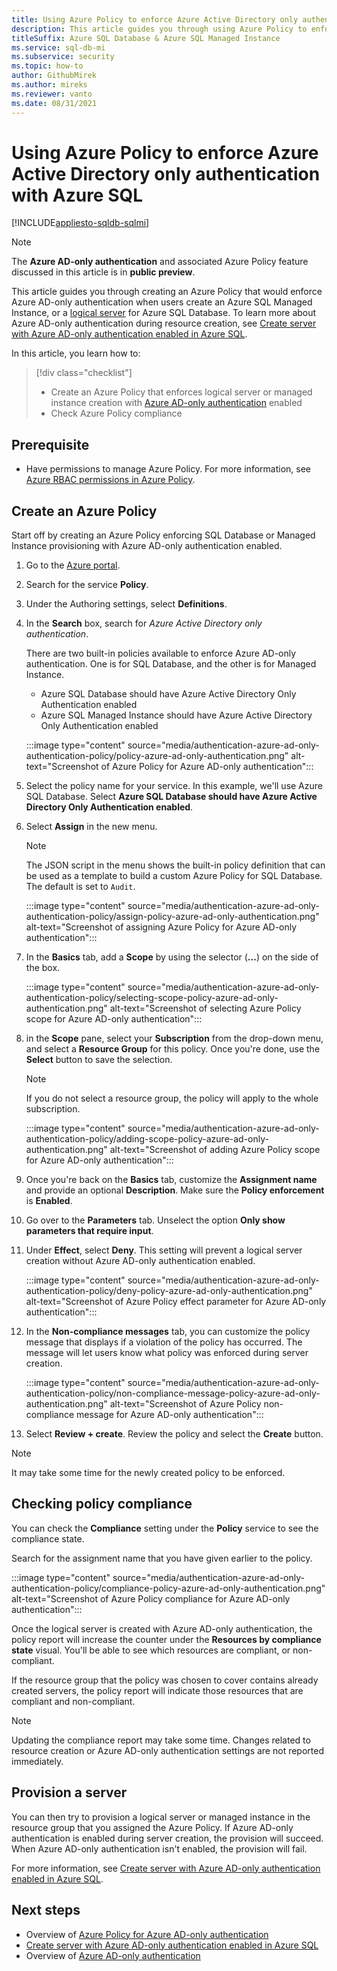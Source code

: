 ```yaml
---
title: Using Azure Policy to enforce Azure Active Directory only authentication
description: This article guides you through using Azure Policy to enforce Azure Active Directory (Azure AD) only authentication with Azure SQL Database and Azure SQL Managed Instance
titleSuffix: Azure SQL Database & Azure SQL Managed Instance
ms.service: sql-db-mi
ms.subservice: security
ms.topic: how-to
author: GithubMirek
ms.author: mireks
ms.reviewer: vanto
ms.date: 08/31/2021
---
```


# Using Azure Policy to enforce Azure Active Directory only authentication with Azure SQL

[!INCLUDE[appliesto-sqldb-sqlmi](../includes/appliesto-sqldb-sqlmi.md)]

> [!NOTE]
> The **Azure AD-only authentication** and associated Azure Policy feature discussed in this article is in **public preview**. 

This article guides you through creating an Azure Policy that would enforce Azure AD-only authentication when users create an Azure SQL Managed Instance, or a [logical server](logical-servers.md) for Azure SQL Database. To learn more about Azure AD-only authentication during resource creation, see [Create server with Azure AD-only authentication enabled in Azure SQL](authentication-azure-ad-only-authentication-create-server.md).

In this article, you learn how to:

> [!div class="checklist"]
> - Create an Azure Policy that enforces logical server or managed instance creation with [Azure AD-only authentication](authentication-azure-ad-only-authentication.md) enabled
> - Check Azure Policy compliance

## Prerequisite

- Have permissions to manage Azure Policy. For more information, see [Azure RBAC permissions in Azure Policy](/azure/governance/policy/overview#azure-rbac-permissions-in-azure-policy).

## Create an Azure Policy

Start off by creating an Azure Policy enforcing SQL Database or Managed Instance provisioning with Azure AD-only authentication enabled.

1. Go to the [Azure portal](https://portal.azure.com).
1. Search for the service **Policy**.
1. Under the Authoring settings, select **Definitions**.
1. In the **Search** box, search for *Azure Active Directory only authentication*.

   There are two built-in policies available to enforce Azure AD-only authentication. One is for SQL Database, and the other is for Managed Instance.

   - Azure SQL Database should have Azure Active Directory Only Authentication enabled
   - Azure SQL Managed Instance should have Azure Active Directory Only Authentication enabled

   :::image type="content" source="media/authentication-azure-ad-only-authentication-policy/policy-azure-ad-only-authentication.png" alt-text="Screenshot of Azure Policy for Azure AD-only authentication":::

1. Select the policy name for your service. In this example, we'll use Azure SQL Database. Select **Azure SQL Database should have Azure Active Directory Only Authentication enabled**.
1. Select **Assign** in the new menu.

   > [!NOTE]
   > The JSON script in the menu shows the built-in policy definition that can be used as a template to build a custom Azure Policy for SQL Database. The default is set to `Audit`.

   :::image type="content" source="media/authentication-azure-ad-only-authentication-policy/assign-policy-azure-ad-only-authentication.png" alt-text="Screenshot of assigning Azure Policy for Azure AD-only authentication":::

1. In the **Basics** tab, add a **Scope** by using the selector (**...**) on the side of the box.

   :::image type="content" source="media/authentication-azure-ad-only-authentication-policy/selecting-scope-policy-azure-ad-only-authentication.png" alt-text="Screenshot of selecting Azure Policy scope for Azure AD-only authentication":::

1. in the **Scope** pane, select your **Subscription** from the drop-down menu, and select a **Resource Group** for this policy. Once you're done, use the **Select** button to save the selection.

   > [!NOTE]
   > If you do not select a resource group, the policy will apply to the whole subscription.

   :::image type="content" source="media/authentication-azure-ad-only-authentication-policy/adding-scope-policy-azure-ad-only-authentication.png" alt-text="Screenshot of adding Azure Policy scope for Azure AD-only authentication":::

1. Once you're back on the **Basics** tab, customize the **Assignment name** and provide an optional **Description**. Make sure the **Policy enforcement** is **Enabled**.
1. Go over to the **Parameters** tab. Unselect the option **Only show parameters that require input**.
1. Under **Effect**, select **Deny**. This setting will prevent a logical server creation without Azure AD-only authentication enabled.

   :::image type="content" source="media/authentication-azure-ad-only-authentication-policy/deny-policy-azure-ad-only-authentication.png" alt-text="Screenshot of  Azure Policy effect parameter for Azure AD-only authentication":::

1. In the **Non-compliance messages** tab, you can customize the policy message that displays if a violation of the policy has occurred. The message will let users know what policy was enforced during server creation.

   :::image type="content" source="media/authentication-azure-ad-only-authentication-policy/non-compliance-message-policy-azure-ad-only-authentication.png" alt-text="Screenshot of Azure Policy non-compliance message for Azure AD-only authentication":::

1. Select **Review + create**. Review the policy and select the **Create** button.

> [!NOTE]
> It may take some time for the newly created policy to be enforced.

## Checking policy compliance

You can check the **Compliance** setting under the **Policy** service to see the compliance state.

Search for the assignment name that you have given earlier to the policy.

:::image type="content" source="media/authentication-azure-ad-only-authentication-policy/compliance-policy-azure-ad-only-authentication.png" alt-text="Screenshot of Azure Policy compliance for Azure AD-only authentication":::

Once the logical server is created with Azure AD-only authentication, the policy report will increase the counter under the **Resources by compliance state** visual. You'll be able to see which resources are compliant, or non-compliant.

If the resource group that the policy was chosen to cover contains already created servers, the policy report will indicate those resources that are compliant and non-compliant.

> [!NOTE]
> Updating the compliance report may take some time. Changes related to resource creation or Azure AD-only authentication settings are not reported immediately.    

## Provision a server

You can then try to provision a logical server or managed instance in the resource group that you assigned the Azure Policy. If Azure AD-only authentication is enabled during server creation, the provision will succeed. When Azure AD-only authentication isn't enabled, the provision will fail.

For more information, see [Create server with Azure AD-only authentication enabled in Azure SQL](authentication-azure-ad-only-authentication-create-server.md).

## Next steps

- Overview of [Azure Policy for Azure AD-only authentication](authentication-azure-ad-only-authentication-policy.md)
- [Create server with Azure AD-only authentication enabled in Azure SQL](authentication-azure-ad-only-authentication-create-server.md)
- Overview of [Azure AD-only authentication](authentication-azure-ad-only-authentication.md)